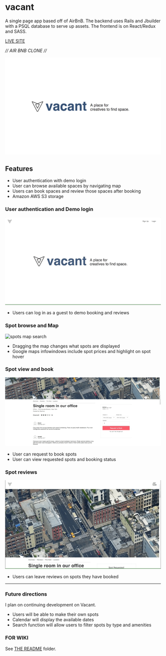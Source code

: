 # vacant
A single page app based off of AirBnB. The backend uses Rails and Jbuilder with
a PSQL database to serve up assets. The frontend is on React/Redux and SASS.

[LIVE SITE](https://vacant.herokuapp.com/#/)

*// AIR BNB CLONE //*



![splash page](./README/images/splash.png)

## Features
- User authentication with demo login
- User can browse available spaces by navigating map
- Users can book spaces and review those spaces after booking
- Amazon AWS S3 storage

### User authentication and Demo login

![user login](./README/images/login2.gif)

- Users can log in as a guest to demo booking and reviews


### Spot browse and Map

![spots map search](./README/images/spotsMap2.gif)

- Dragging the map changes what spots are displayed
- Google maps infowindows include spot prices and highlight on spot hover


### Spot view and book
![spot booking](./README/images/bookingForm.gif)
- User can request to book spots
- User can view requested spots and booking status

### Spot reviews
![spot show](./README/images/review2.gif)
- Users can leave reviews on spots they have booked

-----------
### Future directions
I plan on continuing development on Vacant.

- Users will be able to make their own spots
- Calendar will display the available dates
- Search function will allow users to filter spots by type and amenities

### FOR WIKI
See [THE README][README] folder.

[README]: ./README/ToC.md
